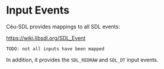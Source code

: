 # Input Events

Céu-SDL provides mappings to all SDL events:

<https://wiki.libsdl.org/SDL_Event>

`TODO: not all inputs have been mapped`

In addition, it provides the `SDL_REDRAW` and `SDL_DT` input events.
